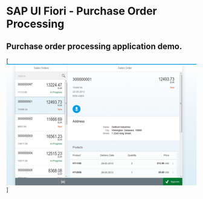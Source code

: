 SAP UI Fiori - Purchase Order Processing
=========

## Purchase order processing application demo.

[![SAP UI5 Purchase Order App](/screen.PNG)]
